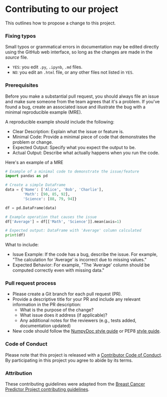 # Contributing to our project

This outlines how to propose a change to this project. 

### Fixing typos

Small typos or grammatical errors in documentation may be edited directly using
the GitHub web interface, so long as the changes are made in the _source_ file.

*  `YES`: you edit `.py`, `.ipynb`, `.md` files.
*  `NO`: you edit an `.html` file, or any other files not listed in `YES`.

### Prerequisites

Before you make a substantial pull request, you should always file an issue and
make sure someone from the team agrees that it's a problem. If you've found a
bug, create an associated issue and illustrate the bug with a minimal reproducible example (MRE).

A reproducible example should include the following:

- Clear Description: Explain what the issue or feature is.
- Minimal Code: Provide a minimal piece of code that demonstrates the problem or change.
- Expected Output: Specify what you expect the output to be.
- Actual Output: Describe what actually happens when you run the code.

Here's an example of a MRE

```python
# Example of a minimal code to demonstrate the issue/feature
import pandas as pd

# Create a simple DataFrame
data = {'Name': ['Alice', 'Bob', 'Charlie'],
        'Math': [90, 85, 92],
        'Science': [88, 79, 94]}

df = pd.DataFrame(data)

# Example operation that causes the issue
df['Average'] = df[['Math', 'Science']].mean(axis=1)

# Expected output: DataFrame with 'Average' column calculated
print(df)
```

What to include:

- Issue Example: If the code has a bug, describe the issue. For example, "The calculation for 'Average' is incorrect due to missing values."
- Expected Behavior: For example, "The 'Average' column should be computed correctly even with missing data."

### Pull request process

* Please create a Git branch for each pull request (PR).
* Provide a descriptive title for your PR and include any relevant information in the PR description:
  - What is the purpose of the change?
  - What issue does it address (if applicable)?
  - Any additional notes for the reviewers (e.g., tests added, documentation updated)
* New code should follow the [NumpyDoc style guide](https://numpydoc.readthedocs.io/en/latest/format.html#conclusion) or PEP8 [style guide](https://www.python.org/dev/peps/pep-0008/).

### Code of Conduct

Please note that this project is released with a [Contributor Code of
Conduct](CODE_OF_CONDUCT.md). By participating in this project you agree to
abide by its terms.

### Attribution

These contributing guidelines were adapted from the [Breast Cancer Predictor Project contributing guidelines](https://github.com/ttimbers/breast_cancer_predictor_py/blob/main/CONTRIBUTING.md).